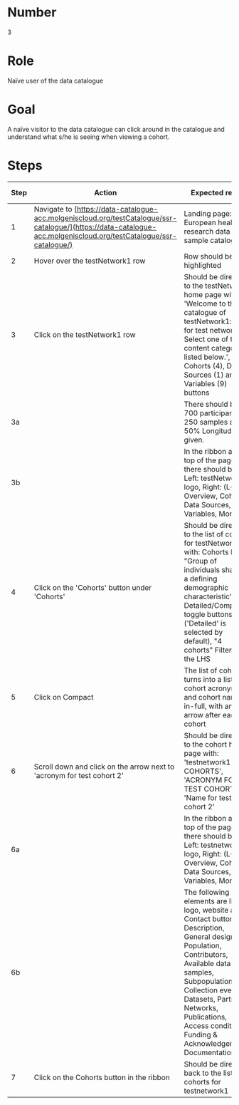 # Number

3

# Role

Naïve user of the data catalogue

# Goal

A naïve visitor to the data catalogue can click around in the catalogue and understand what s/he is seeing when viewing a cohort.

# Steps

| Step | Action | Expected result                                                                                                                                                                                                                                                                                   | Github bug/issue | Playwright test |
| -----| -------|---------------------------------------------------------------------------------------------------------------------------------------------------------------------------------------------------------------------------------------------------------------------------------------------------| -----------------| ----------------|
| 1 | Navigate to [https://data-catalogue-acc.molgeniscloud.org/testCatalogue/ssr-catalogue/](https://data-catalogue-acc.molgeniscloud.org/testCatalogue/ssr-catalogue/) | Landing page: European health research data and sample catalogue                                                                                                                                                                                                                                  | | |
| 2 | Hover over the testNetwork1 row | Row should be highlighted                                                                                                                                                                                                                                                                         | | |
| 3 | Click on the testNetwork1 row | Should be directed to the testNetwork1 home page with 'Welcome to the catalogue of testNetwork1: name for test network1. Select one of the content categories listed below.', and Cohorts (4), Data Sources (1) and Variables (9) buttons                                                         | | |
| 3a | | There should be 700 participants, 250 samples and 50% Longitudinal given.                                                                                                                                                                                                                         | | |
| 3b | | In the ribbon at the top of the page there should be: Left: testNetwork1 logo, Right: (L-R) Overview, Cohorts, Data Sources, Variables, More                                                                                                                                                      | | |
| 4 |  Click on the 'Cohorts' button under 'Cohorts' | Should be directed to the list of cohorts for testNetwork1 with: Cohorts logo, "Group of individuals sharing a defining demographic characteristic", Detailed/Compact toggle buttons ('Detailed' is selected by default), "4 cohorts" Filters on the LHS                                          | | |
| 5 | Click on Compact | The list of cohorts turns into a list of cohort acronyms and cohort names-in-full, with an arrow after each cohort                                                                                                                                                                                | | |
| 6 | Scroll down and click on the arrow next to 'acronym for test cohort 2' | Should be directed to the cohort home page with: 'testnetwork1 > COHORTS', 'ACRONYM FOR TEST COHORT 2', 'Name for test cohort 2'                                                                                                                                                                  | | |
|6a || In the ribbon at the top of the page there should be: Left: testnetwork1 logo, Right: (L-R) Overview, Cohorts, Data Sources, Variables, More                                                                                                                                                      | | |
| 6b || The following elements are listed: logo, website and Contact button, Description, General design, Population, Contributors, Available data & samples, Subpopulations, Collection events, Datasets, Partners, Networks, Publications, Access conditions, Funding & Acknowledgements, Documentation | | |
| 7 | Click on the Cohorts button in the ribbon | Should be directed back to the list of cohorts for testnetwork1                                                                                                                                                                                                                                   | | |
